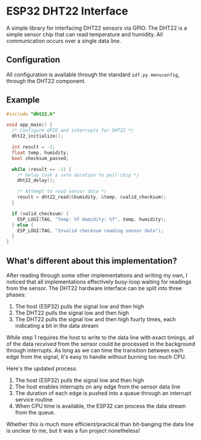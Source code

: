 # ESP32 DHT22 Interface

A simple library for interfacing DHT22 sensors via GPIO. The DHT22 is a simple sensor chip that can
read temperature and humidity. All communication occurs over a single data line.

## Configuration

All configuration is available through the standard `idf.py menuconfig`, through the DHT22
component.

## Example

```c
#include "dht22.h"

void app_main() {
  /* Configure GPIO and interrupts for DHT22 */
  dht22_initialize();

  int result = -1;
  float temp, humidity;
  bool checksum_passed;

  while (result == -1) {
    /* Delay task a safe duration to poll chip */
    dht22_delay(); 

    /* Attempt to read sensor data */
    result = dht22_read(&humidity, &temp, &valid_checksum);
  }

  if (valid_checksum) {
    ESP_LOGI(TAG, "Temp: %f Humidity: %f", temp, humidity);
  } else {
    ESP_LOGI(TAG, "Invalid checksum reading sensor data");
  }
}
```

## What's different about this implementation?

After reading through some other implementations and writing my own, I noticed that all
implementations effectively busy-loop waiting for readings from the sensor. The DHT22 hardware
interface can be split into three phases:

1. The host (ESP32) pulls the signal low and then high
2. The DHT22 pulls the signal low and then high
3. The DHT22 pulls the signal low and then high fourty times, each indicating a bit in the data
   stream

While step 1 requires the host to write to the data line with exact timings, all of the data
_received_ from the sensor could be processed in the background through interrupts. As long as we
can time the transition between each edge from the signal, it's easy to handle without burning too
much CPU.

Here's the updated process:

1. The host (ESP32) pulls the signal low and then high
2. The host enables interrupts on any edge from the sensor data line
3. The duration of each edge is pushed into a queue through an interrupt service routine
4. When CPU time is available, the ESP32 can process the data stream from the queue.

Whether this is much more efficient/practical than bit-banging the data line is unclear to me, but
it was a fun project nonetheless!
